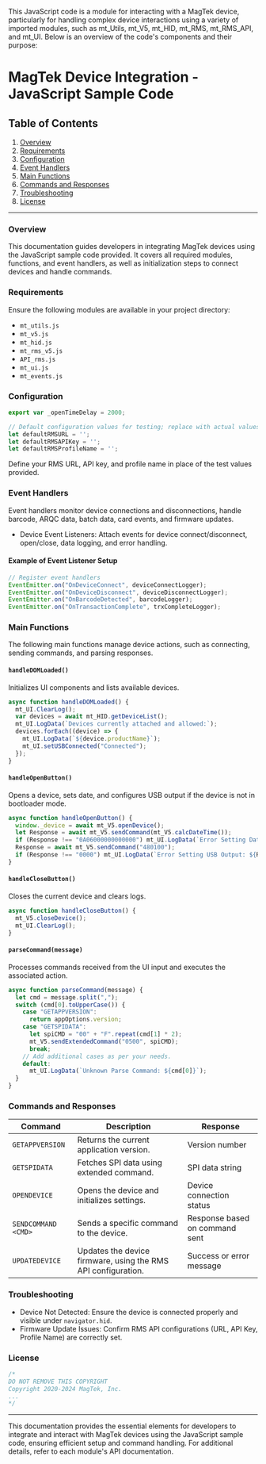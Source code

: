 This JavaScript code is a module for interacting with a MagTek device, particularly for handling complex device interactions using a variety of imported modules, such as mt_Utils, mt_V5, mt_HID, mt_RMS, mt_RMS_API, and mt_UI. Below is an overview of the code's components and their purpose:

# MagTek Device Integration - JavaScript Sample Code

## Table of Contents
1. [Overview](#overview)
2. [Requirements](#requirements)
3. [Configuration](#configuration)
4. [Event Handlers](#event-handlers)
5. [Main Functions](#main-functions)
6. [Commands and Responses](#commands-and-responses)
7. [Troubleshooting](#troubleshooting)
8. [License](#license)

---

### Overview
This documentation guides developers in integrating MagTek devices using the JavaScript sample code provided. It covers all required modules, functions, and event handlers, as well as initialization steps to connect devices and handle commands.

### Requirements
Ensure the following modules are available in your project directory:
- `mt_utils.js`
- `mt_v5.js`
- `mt_hid.js`
- `mt_rms_v5.js`
- `API_rms.js`
- `mt_ui.js`
- `mt_events.js`

### Configuration

```javascript
export var _openTimeDelay = 2000;

// Default configuration values for testing; replace with actual values.
let defaultRMSURL = '';
let defaultRMSAPIKey = '';
let defaultRMSProfileName = '';
```

Define your RMS URL, API key, and profile name in place of the test values provided.

### Event Handlers
Event handlers monitor device connections and disconnections, handle barcode, ARQC data, batch data, card events, and firmware updates.

- Device Event Listeners: Attach events for device connect/disconnect, open/close, data logging, and error handling.
  
#### Example of Event Listener Setup

```javascript
// Register event handlers
EventEmitter.on("OnDeviceConnect", deviceConnectLogger);
EventEmitter.on("OnDeviceDisconnect", deviceDisconnectLogger);
EventEmitter.on("OnBarcodeDetected", barcodeLogger);
EventEmitter.on("OnTransactionComplete", trxCompleteLogger);
```

### Main Functions

The following main functions manage device actions, such as connecting, sending commands, and parsing responses.

#### `handleDOMLoaded()`
Initializes UI components and lists available devices.

```javascript
async function handleDOMLoaded() {
  mt_UI.ClearLog();
  var devices = await mt_HID.getDeviceList();
  mt_UI.LogData(`Devices currently attached and allowed:`);
  devices.forEach((device) => {
    mt_UI.LogData(`${device.productName}`);
    mt_UI.setUSBConnected("Connected");
  });
}
```

#### `handleOpenButton()`
Opens a device, sets date, and configures USB output if the device is not in bootloader mode.

```javascript
async function handleOpenButton() {
  window._device = await mt_V5.openDevice();
  let Response = await mt_V5.sendCommand(mt_V5.calcDateTime());
  if (Response !== "0A06000000000000") mt_UI.LogData(`Error Setting Date: ${Response}`);
  Response = await mt_V5.sendCommand("480100");
  if (Response !== "0000") mt_UI.LogData(`Error Setting USB Output: ${Response}`);
}
```

#### `handleCloseButton()`
Closes the current device and clears logs.

```javascript
async function handleCloseButton() {
  mt_V5.closeDevice();
  mt_UI.ClearLog();
}
```

#### `parseCommand(message)`
Processes commands received from the UI input and executes the associated action.

```javascript
async function parseCommand(message) {
  let cmd = message.split(",");
  switch (cmd[0].toUpperCase()) {
    case "GETAPPVERSION":
      return appOptions.version;
    case "GETSPIDATA":
      let spiCMD = "00" + "F".repeat(cmd[1] * 2);
      mt_V5.sendExtendedCommand("0500", spiCMD);
      break;
    // Add additional cases as per your needs.
    default:
      mt_UI.LogData(`Unknown Parse Command: ${cmd[0]}`);
  }
}
```

### Commands and Responses

| Command                | Description                                                     | Response                             |
|------------------------|-----------------------------------------------------------------|--------------------------------------|
| `GETAPPVERSION`        | Returns the current application version.                        | Version number                       |
| `GETSPIDATA`           | Fetches SPI data using extended command.                        | SPI data string                      |
| `OPENDEVICE`           | Opens the device and initializes settings.                      | Device connection status             |
| `SENDCOMMAND <CMD>`    | Sends a specific command to the device.                         | Response based on command sent       |
| `UPDATEDEVICE`         | Updates the device firmware, using the RMS API configuration.   | Success or error message             |

### Troubleshooting

- Device Not Detected: Ensure the device is connected properly and visible under `navigator.hid`.
- Firmware Update Issues: Confirm RMS API configurations (URL, API Key, Profile Name) are correctly set.

### License

```javascript
/* 
DO NOT REMOVE THIS COPYRIGHT
Copyright 2020-2024 MagTek, Inc.
...
*/
```

---

This documentation provides the essential elements for developers to integrate and interact with MagTek devices using the JavaScript sample code, ensuring efficient setup and command handling. For additional details, refer to each module's API documentation.